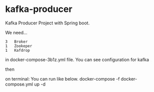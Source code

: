 # kafka-producer

Kafka Producer Project with Spring boot.

We need...

    3   Broker
    1   Zookeper
    1   Kafdrop


in docker-compose-3b1z.yml file.
You can see configuration for kafka

then 

on terminal:
You can run like below.
docker-compose -f docker-compose.yml up -d
